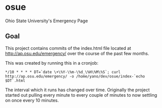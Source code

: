 osue
====

Ohio State University's Emergency Page

Goal
----

This project contains commits of the index.html file located at 
http://ap.osu.edu/emergency/ over the course of the past few months.

This was created by running this in a cronjob:

    */10 * * * * DT=`date \+\%Y-\%m-\%d_\%H\%M\%S`; curl http://ap.osu.edu/emergency/ -o /home/yano/dev/osue/index-`echo $DT`.html

The interval which it runs has changed over time. Originally the project
started out pulling every minute to every couple of minutes to now settling
on once every 10 minutes.
